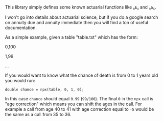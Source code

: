 This library simply defines some known actuarial functions like <code><sub>n</sub>E<sub>x</sub></code> and <code><sub>n</sub>a<sub>x</sub></code>.

I won't go into details about actuarial science, but if you do a google
search on annuity due and annuity immediate then you will find a ton of useful
documentation.

As a simple example, given a table "table.txt" which has the form:

0,100

1,99

...

If you would want to know what the chance of death is from 0 to 1 years old you would run:

`double chance = npx(table, 0, 1, 0);`

In this case `chance` should equal `0.99` (`99/100`).
The final `0` in the `npx` call is "age correction" which means you can shift the ages in the call. For example a call from age 40 to 41 with age correction equal to `-5` would be the same as a call from 35 to 36.
